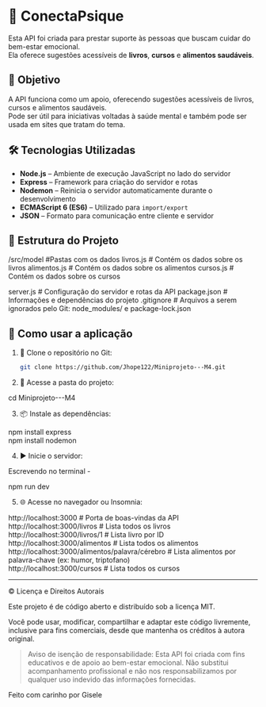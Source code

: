 

# 🧠 ConectaPsique

Esta API foi criada para prestar suporte às pessoas que buscam cuidar do bem-estar emocional.  
Ela oferece sugestões acessíveis de **livros**, **cursos** e **alimentos saudáveis**.

## 🎯 Objetivo

A API funciona como um apoio, oferecendo sugestões acessíveis de livros, cursos e alimentos saudáveis.  
Pode ser útil para iniciativas voltadas à saúde mental e também pode ser usada em sites que tratam do tema.

## 🛠 Tecnologias Utilizadas

- **Node.js** – Ambiente de execução JavaScript no lado do servidor  
- **Express** – Framework para criação do servidor e rotas  
- **Nodemon** – Reinicia o servidor automaticamente durante o desenvolvimento  
- **ECMAScript 6 (ES6)** – Utilizado para `import/export`  
- **JSON** – Formato para comunicação entre cliente e servidor

## 📁 Estrutura do Projeto

/src/model       #Pastas com os dados
  livros.js      # Contém os dados sobre os livros
  alimentos.js   # Contém os dados sobre os alimentos
  cursos.js      # Contém os dados sobre os cursos

server.js        # Configuração do servidor e rotas da API
package.json     # Informações e dependências do projeto
.gitignore       # Arquivos a serem ignorados pelo Git: node_modules/ e package-lock.json

## 🚀 Como usar a aplicação

1. 🧬 Clone o repositório no Git:  
   ```bash
   git clone https://github.com/Jhope122/Miniprojeto---M4.git

2. 📁 Acesse a pasta do projeto:

cd Miniprojeto---M4


3. 📦 Instale as dependências:

npm install express  
npm install nodemon


4. ▶️ Inicie o servidor:

Escrevendo no terminal - 

npm run dev
 

5. 🌐 Acesse no navegador ou Insomnia:

http://localhost:3000                                # Porta de boas-vindas da API  
http://localhost:3000/livros                         # Lista todos os livros  
http://localhost:3000/livros/1                       # Lista livro por ID  
http://localhost:3000/alimentos                      # Lista todos os alimentos  
http://localhost:3000/alimentos/palavra/cérebro      # Lista alimentos por palavra-chave (ex: humor, triptofano)  
http://localhost:3000/cursos                         # Lista todos os cursos


---

©️ Licença e Direitos Autorais

Este projeto é de código aberto e distribuído sob a licença MIT.

Você pode usar, modificar, compartilhar e adaptar este código livremente, inclusive para fins comerciais, desde que mantenha os créditos à autora original.

> Aviso de isenção de responsabilidade:
Esta API foi criada com fins educativos e de apoio ao bem-estar emocional.
Não substitui acompanhamento profissional e não nos responsabilizamos por qualquer uso indevido das informações fornecidas.

Feito com carinho por Gisele 
